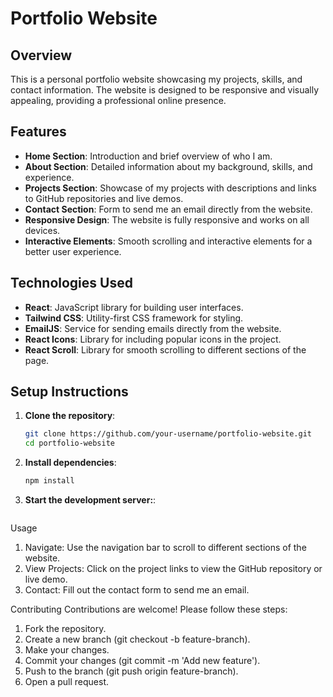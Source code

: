 # Portfolio Website

## Overview
This is a personal portfolio website showcasing my projects, skills, and contact information. The website is designed to be responsive and visually appealing, providing a professional online presence.

## Features
- **Home Section**: Introduction and brief overview of who I am.
- **About Section**: Detailed information about my background, skills, and experience.
- **Projects Section**: Showcase of my projects with descriptions and links to GitHub repositories and live demos.
- **Contact Section**: Form to send me an email directly from the website.
- **Responsive Design**: The website is fully responsive and works on all devices.
- **Interactive Elements**: Smooth scrolling and interactive elements for a better user experience.

## Technologies Used
- **React**: JavaScript library for building user interfaces.
- **Tailwind CSS**: Utility-first CSS framework for styling.
- **EmailJS**: Service for sending emails directly from the website.
- **React Icons**: Library for including popular icons in the project.
- **React Scroll**: Library for smooth scrolling to different sections of the page.

## Setup Instructions
1. **Clone the repository**:
   ```bash
   git clone https://github.com/your-username/portfolio-website.git
   cd portfolio-website
2. **Install dependencies**:
   ```bash
   npm install
3. **Start the development server:**:
    ```npm run dev

Usage
1. Navigate: Use the navigation bar to scroll to different sections of the website.
2. View Projects: Click on the project links to view the GitHub repository or live demo.
3. Contact: Fill out the contact form to send me an email.

Contributing
Contributions are welcome! Please follow these steps:

1. Fork the repository.
2. Create a new branch (git checkout -b feature-branch).
3. Make your changes.
4. Commit your changes (git commit -m 'Add new feature').
5. Push to the branch (git push origin feature-branch).
6. Open a pull request.